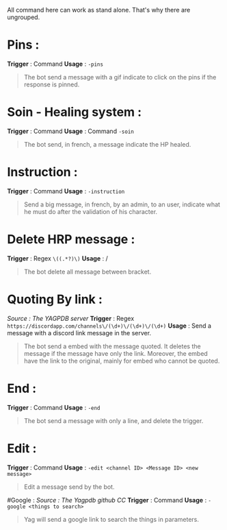 All command here can work as stand alone. That's why there are ungrouped. 

# Pins :
**Trigger** : Command
**Usage** : `-pins`
> The bot send a message with a gif indicate to click on the pins if the response is pinned.

# Soin - Healing system :
**Trigger** : Command
**Usage** : Command `-soin`
> The bot send, in french, a message indicate the HP healed.

# Instruction :
**Trigger** : Command
**Usage** : `-instruction`
> Send a big message, in french, by an admin, to an user, indicate what he must do after the validation of his character.

# Delete HRP message :
**Trigger** : Regex `\((.*?)\)`
**Usage** : /
> The bot delete all message between bracket.

# Quoting By link :
*Source : The YAGPDB server*
**Trigger** : Regex `https://discordapp.com/channels\/(\d+)\/(\d+)\/(\d+)`
**Usage** : Send a message with a discord link message in the server.
> The bot send a embed with the message quoted. It deletes the message if the message have only the link. Moreover, the embed have the link to the original, mainly for embed who cannot be quoted.

# End :
**Trigger** : Command
**Usage** : `-end`
> The bot send a message with only a line, and delete the trigger.

# Edit :
**Trigger** : Command
**Usage** : `-edit <channel ID> <Message ID> <new message>`
> Edit a message send by the bot.

#Google :
*Source : The Yagpdb github CC*
**Trigger** : Command
**Usage** : `-google <things to search>`
> Yag will send a google link to search the things in parameters.

